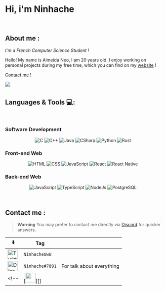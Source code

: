 
# Hi, i'm Ninhache
<!--
<div align="center">
  <img hight="150" width="350" alt="GIF" align="center" src="">
</div>
-->
</br>

## About me :
*I'm a French Computer Science Student !*

Hello! My name is Almeida Neo, I am 20 years old.
I enjoy working on personal projects during my free time, which you can find on my [website](https://ninhache.fr/) !

[Contact me !](#contacts)

<p style="margin-bottom:20px;" width="100%">
  <img align="left" src="https://www.codewars.com/users/Ninhache/badges/large"/>
</p>


</br>

## Languages & Tools 💻:
</br>

### Software Development 

<p align="center">
  
  <img alt="C"          src="https://img.shields.io/badge/C-00599C?style=for-the-badge&logo=c&logoColor=white"/> 
  <img alt="C++"        src="https://img.shields.io/badge/C++-00599C?style=for-the-badge&logo=C%2B%2B&logoColor=white"/>
  <img alt="Java"       src="https://img.shields.io/badge/Java-ED8B00?style=for-the-badge&logo=java&logoColor=white"/>
  <img alt="CSharp"     src="https://img.shields.io/badge/C%23-239120?style=for-the-badge&logo=c-sharp&logoColor=white"/>
  <img alt="Python"     src="https://img.shields.io/badge/Python-3776AB?style=for-the-badge&logo=python&logoColor=white"/>
  <img alt="Rust"       src="https://img.shields.io/badge/Rust-000000?style=for-the-badge&logo=rust&logoColor=white"/>  
  
</p>

### Front-end Web

<p align="center">
  <img alt="HTML"          src="https://img.shields.io/badge/HTML5-E34F26?style=for-the-badge&logo=html5&logoColor=white"/>
   <img alt="CSS"          src="https://img.shields.io/badge/CSS3-1572B6?style=for-the-badge&logo=css3&logoColor=white"/>
  <img alt="JavaScript"    src="https://img.shields.io/badge/JavaScript-F7DF1E?style=for-the-badge&logo=javascript&logoColor=black"/>
  <img alt="React"         src="https://img.shields.io/badge/React-20232A?style=for-the-badge&logo=react&logoColor=61DAFB"/>
  <img alt="React Native"  src="https://img.shields.io/badge/React_Native-20232A?style=for-the-badge&logo=react&logoColor=61DAFB"/>
</p>

### Back-end Web

<p align="center">
  <img alt="JavaScript"          src="https://img.shields.io/badge/JavaScript-F7DF1E?style=for-the-badge&logo=javascript&logoColor=black"/>
  <img alt="TypeScript"          src="https://img.shields.io/badge/TypeScript-007ACC?style=for-the-badge&logo=typescript&logoColor=white"/>
  <img alt="NodeJs"          src="https://img.shields.io/badge/Node.js-43853D?style=for-the-badge&logo=node.js&logoColor=white"/>
   <img alt="PostgreSQL"          src="https://img.shields.io/badge/PostgreSQL-316192?style=for-the-badge&logo=postgresql&logoColor=white"/>  
</p>


</br>


<h2 id="contacts"> Contact me : </h2>

> **Warning**
> You may prefer to contact me directly via [Discord][discord] for quicker answers.

  | ⬇️ | Tag |  |
|--|--|--|
| [<img src="https://camo.githubusercontent.com/35b0b8bfbd8840f35607fb56ad0a139047fd5d6e09ceb060c5c6f0a5abd1044c/68747470733a2f2f6564656e742e6769746875622e696f2f537570657254696e7949636f6e732f696d616765732f7376672f747769747465722e737667" alt="Twitter" width="32">][twitter] | `NinhacheUwU` | |
| [<img src="https://camo.githubusercontent.com/79fcdc7c43f1a1d7c175827976ffee8177814a016fb1b9578ff70f1aef759578/68747470733a2f2f6564656e742e6769746875622e696f2f537570657254696e7949636f6e732f696d616765732f7376672f646973636f72642e737667" alt="Discord" width="32">][discord] | `Ninhache#7891` | For talk about everything |
<!--| [<img src="" alt="" width="32">][] |  |  |-->
  
</br>


[discord]: https://www.discord.com/users/236834751325929472
[twitter]: https://twitter.com/NinhacheUwU
